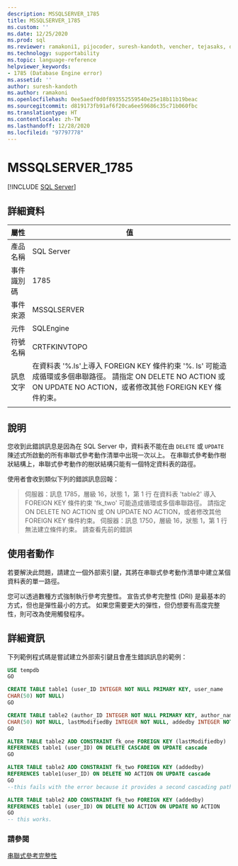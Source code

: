 ```yaml
---
description: MSSQLSERVER_1785
title: MSSQLSERVER_1785
ms.custom: ''
ms.date: 12/25/2020
ms.prod: sql
ms.reviewer: ramakoni1, pijocoder, suresh-kandoth, vencher, tejasaks, docast
ms.technology: supportability
ms.topic: language-reference
helpviewer_keywords:
- 1785 (Database Engine error)
ms.assetid: ''
author: suresh-kandoth
ms.author: ramakoni
ms.openlocfilehash: 0ee5aedf0d0f893552559540e25e18b11b19beac
ms.sourcegitcommit: d819173fb91af6f20ca6ee59686c35c71b060fbc
ms.translationtype: HT
ms.contentlocale: zh-TW
ms.lasthandoff: 12/28/2020
ms.locfileid: "97797778"
---
```

# <a name="mssqlserver_1785"></a>MSSQLSERVER_1785
 [!INCLUDE [SQL Server](../../includes/applies-to-version/sqlserver.md)]

## <a name="details"></a>詳細資料

|屬性|值|
|---|---|
|產品名稱|SQL Server|
|事件識別碼|1785|
|事件來源|MSSQLSERVER|
|元件|SQLEngine|
|符號名稱|CRTFKINVTOPO|
|訊息文字|在資料表 '%.ls'上導入 FOREIGN KEY 條件約束 '%. ls' 可能造成循環或多個串聯路徑。 請指定 ON DELETE NO ACTION 或 ON UPDATE NO ACTION，或者修改其他 FOREIGN KEY 條件約束。|
||

## <a name="explanation"></a>說明

您收到此錯誤訊息是因為在 SQL Server 中，資料表不能在由 `DELETE` 或 `UPDATE` 陳述式所啟動的所有串聯式參考動作清單中出現一次以上。 在串聯式參考動作樹狀結構上，串聯式參考動作的樹狀結構只能有一個特定資料表的路徑。

使用者會收到類似下列的錯誤訊息回報：

> 伺服器：訊息 1785，層級 16，狀態 1，第 1 行 在資料表 'table2' 導入 FOREIGN KEY 條件約束 'fk_two' 可能造成循環或多個串聯路徑。 請指定 ON DELETE NO ACTION 或 ON UPDATE NO ACTION，或者修改其他 FOREIGN KEY 條件約束。 伺服器：訊息 1750，層級 16，狀態 1，第 1 行 無法建立條件約束。 請查看先前的錯誤

## <a name="user-action"></a>使用者動作

若要解決此問題，請建立一個外部索引鍵，其將在串聯式參考動作清單中建立某個資料表的單一路徑。

您可以透過數種方式強制執行參考完整性。 宣告式參考完整性 (DRI) 是最基本的方式，但也是彈性最小的方式。 如果您需要更大的彈性，但仍想要有高度完整性，則可改為使用觸發程序。

## <a name="more-information"></a>詳細資訊

下列範例程式碼是嘗試建立外部索引鍵且會產生錯誤訊息的範例：

```sql
USE tempdb
GO

CREATE TABLE table1 (user_ID INTEGER NOT NULL PRIMARY KEY, user_name
CHAR(50) NOT NULL)
GO

CREATE TABLE table2 (author_ID INTEGER NOT NULL PRIMARY KEY, author_name
CHAR(50) NOT NULL, lastModifiedBy INTEGER NOT NULL, addedby INTEGER NOT NULL)
GO

ALTER TABLE table2 ADD CONSTRAINT fk_one FOREIGN KEY (lastModifiedby)
REFERENCES table1 (user_ID) ON DELETE CASCADE ON UPDATE cascade
GO

ALTER TABLE table2 ADD CONSTRAINT fk_two FOREIGN KEY (addedby)
REFERENCES table1(user_ID) ON DELETE NO ACTION ON UPDATE cascade
GO
--this fails with the error because it provides a second cascading path to table2.

ALTER TABLE table2 ADD CONSTRAINT fk_two FOREIGN KEY (addedby)
REFERENCES table1 (user_ID) ON DELETE NO ACTION ON UPDATE NO ACTION
GO
-- this works.
```

### <a name="see-also"></a>請參閱

[串聯式參考完整性](/sql/relational-databases/tables/primary-and-foreign-key-constraints#referential-integrity)
